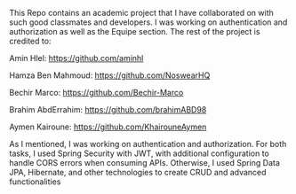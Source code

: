 This Repo contains an academic project that I have collaborated on with such good classmates and developers.
I was working on authentication and authorization as well as the Equipe section. The rest of the project is credited to:

Amin Hlel: https://github.com/aminhl

Hamza Ben Mahmoud: https://github.com/NoswearHQ

Bechir Marco: https://github.com/Bechir-Marco

Brahim AbdErrahim: https://github.com/brahimABD98

Aymen Kairoune: https://github.com/KhairouneAymen
 
As I mentioned, I was working on authentication and authorization. For both tasks, I used Spring Security with JWT, with additional configuration to handle CORS errors when consuming APIs. Otherwise, I used Spring Data JPA, Hibernate, and other technologies to create CRUD and advanced functionalities
